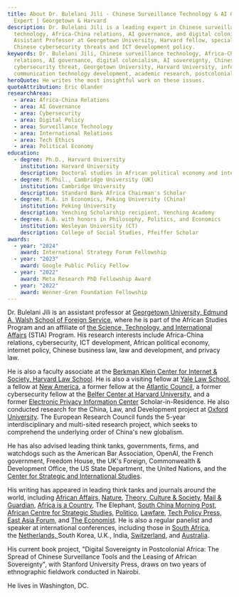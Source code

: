 ```yaml
---
title: About Dr. Bulelani Jili - Chinese Surveillance Technology & AI Governance
  Expert | Georgetown & Harvard
description: Dr. Bulelani Jili is a leading expert in Chinese surveillance
  technology, Africa-China relations, AI governance, and digital colonialism.
  Assistant Professor at Georgetown University, Harvard fellow, specializing in
  Chinese cybersecurity threats and ICT development policy.
keywords: Dr. Bulelani Jili, Chinese surveillance technology, Africa-China
  relations, AI governance, digital colonialism, AI sovereignty, Chinese
  cybersecurity threat, Georgetown University, Harvard University, information
  communication technology development, academic research, postcolonial theory
heroQuote: He writes the most insightful work on these issues.
quoteAttribution: Eric Olander
researchAreas:
  - area: Africa-China Relations
  - area: AI Governance
  - area: Cybersecurity
  - area: Digital Policy
  - area: Surveillance Technology
  - area: International Relations
  - area: Tech Ethics
  - area: Political Economy
education:
  - degree: Ph.D., Harvard University
    institution: Harvard University
    description: Doctoral studies in African political economy and international relations
  - degree: M.Phil., Cambridge University (UK)
    institution: Cambridge University
    description: Standard Bank Africa Chairman's Scholar
  - degree: M.A. in Economics, Peking University (China)
    institution: Peking University
    description: Yenching Scholarship recipient, Yenching Academy
  - degree: A.B. with honors in Philosophy, Politics, and Economics
    institution: Wesleyan University (CT)
    description: College of Social Studies, Pfeiffer Scholar
awards:
  - year: "2024"
    award: International Strategy Forum Fellowship
  - year: "2023"
    award: Google Public Policy Fellow
  - year: "2022"
    award: Meta Research PhD Fellowship Award
  - year: "2022"
    award: Wenner-Gren Foundation Fellowship
---
```

Dr. Bulelani Jili is an assistant professor at [Georgetown University, Edmund A. Walsh School of Foreign Service](https://gufaculty360.georgetown.edu/s/contact/003UH00000agT45YAE/bulelani-jili?asPublic=true), where he is part of the African Studies Program and an affiliate of [the Science, Technology, and International Affairs](https://stia.georgetown.edu/profiles/bulelani-jili/) (STIA) Program. His research interests include Africa-China relations, cybersecurity, ICT development, African political economy, internet policy, Chinese business law, law and development, and privacy law.

He is also a faculty associate at the [Berkman Klein Center for Internet & Society, Harvard Law School](https://cyber.harvard.edu/people/bulelani-jili). He is also a visiting fellow at [Yale Law School](https://secure.its.yale.edu/cas/login?service=https%3A//law.yale.edu/casservice%3Fdestination%3D/bulelani-jili), a fellow at [New America](https://www.newamerica.org/our-people/bulelani-jili/), a former fellow at the [Atlantic Council](https://www.atlanticcouncil.org/in-depth-research-reports/issue-brief/what-is-driving-the-adoption-of-chinese-surveillance-technology-in-africa/), a former cybersecurity fellow at the [Belfer Center at Harvard University](https://www.belfercenter.org/person/bulelani-jili), and a former [Electronic Privacy Information Center](https://epic.org/?s=bulelani+jili+) Scholar-in-Residence. He also conducted research for the China, Law, and Development project at [Oxford University](https://cld.web.ox.ac.uk/people/bulelani-jili). The European Research Council funds the 5-year interdisciplinary and multi-sited research project, which seeks to comprehend the underlying order of China's new globalism.

He has also advised leading think tanks, governments, firms, and watchdogs such as the American Bar Association, OpenAI, the French government, Freedom House, the UK's Foreign, Commonwealth & Development Office, the US State Department, the United Nations, and the [Center for Strategic and International Studies](https://www.csis.org/analysis/africa-reacts-bidens-first-100-days-office).

His writing has appeared in leading think tanks and journals around the world, including [African Affairs](https://academic.oup.com/afraf/article-abstract/120/479/321/6206643?redirectedFrom=fulltext), [Nature](https://pubmed.ncbi.nlm.nih.gov/35851875/), [Theory, Culture & Society](https://www.theoryculturesociety.org/blog/tag/Bulelani+Jili), [Mail & Guardian](https://mg.co.za/author/bulelani-jili/), [Africa is a Country](https://africasacountry.com/author/bulelani-jili), The Elephant, [South China Morning Post](https://www.scmp.com/news/china/diplomacy/article/3320537/china-built-satellite-station-shining-example-support-namibian-space-programme), [African Centre for Strategic Studies](https://africacenter.org/spotlight/africa-china-global-security-initiative/), [Politico](https://www.politico.com/newsletters/weekly-cybersecurity/2022/10/17/is-cisa-stretched-thin-on-critical-infrastructure-00062040), [Lawfare](https://www.lawfaremedia.org/contributors/bjili), [Tech Policy Press,](https://www.techpolicy.press/author/bulelani-jili/) [East Asia Forum,](https://eastasiaforum.org/2025/05/30/africanising-chinese-surveillance-technology/) and [The Economist](https://www.economist.com/asia/2023/06/04/how-india-is-using-digital-technology-to-project-power). He is also a regular panelist and speaker at international conferences, including those in [South Africa](https://id4africaevents.com/2024/speakers/), the [Netherlands, ](https://www.thehagueprogram.nl/visiting-fellows/bulelani-jili)South Korea, U.K., India, [Switzerland](https://reghorizon.com/ai-policy-summit-2022/), and [Australia](https://www.sydney.edu.au/law/our-research/visitors-program/our-visitors.html). 

His current book project, "Digital Sovereignty in Postcolonial Africa: The Spread of Chinese Surveillance Tools and the Leasing of African Sovereignty", with Stanford University Press, draws on two years of ethnographic fieldwork conducted in Nairobi.

He lives in Washington, DC.
